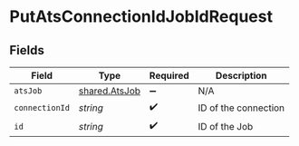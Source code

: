 # PutAtsConnectionIdJobIdRequest


## Fields

| Field                                          | Type                                           | Required                                       | Description                                    |
| ---------------------------------------------- | ---------------------------------------------- | ---------------------------------------------- | ---------------------------------------------- |
| `atsJob`                                       | [shared.AtsJob](../../models/shared/atsjob.md) | :heavy_minus_sign:                             | N/A                                            |
| `connectionId`                                 | *string*                                       | :heavy_check_mark:                             | ID of the connection                           |
| `id`                                           | *string*                                       | :heavy_check_mark:                             | ID of the Job                                  |